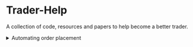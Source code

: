 # Trader-Help
A collection of code, resources and papers to help become a better trader.


<details>
<summary>Automating order placement</summary>
<br>


</details>

